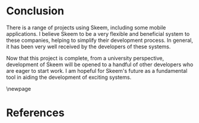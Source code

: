 
# Conclusion

There is a range of projects using Skeem, including some mobile applications. I believe Skeem to be a very flexible and beneficial system to these companies, helping to simplify their development process. In general, it has been very well received by the developers of these systems.

Now that this project is complete, from a university perspective, development of Skeem will be opened to a handful of other developers who are eager to start work. I am hopeful for Skeem's future as a fundamental tool in aiding the development of exciting systems.

\newpage

# References
